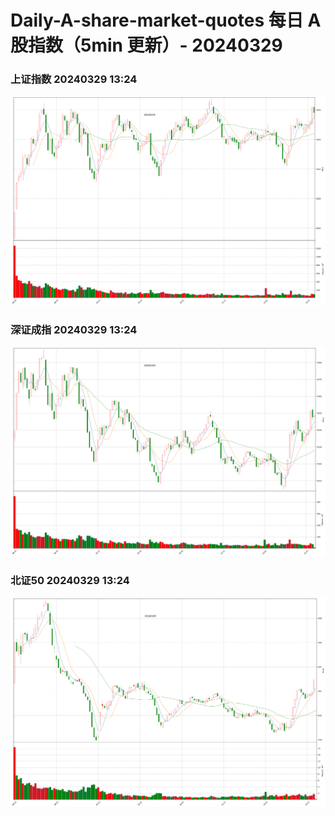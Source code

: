 
# Daily-A-share-market-quotes 每日 A 股指数（5min 更新）- 20240329

### 上证指数 20240329 13:24
![](./fig/2024/3/20240329-sh000001.png)

### 深证成指 20240329 13:24
![](./fig/2024/3/20240329-sz399001.png)

### 北证50 20240329 13:24
![](./fig/2024/3/20240329-bj899050.png)

